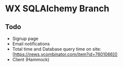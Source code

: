 # WX SQLAlchemy Branch

## Todo

- Signup page
- Email notifications
- Total time and Database query time on site: [https://news.ycombinator.com/item?id=7601066]()
- Client (Hammock)
